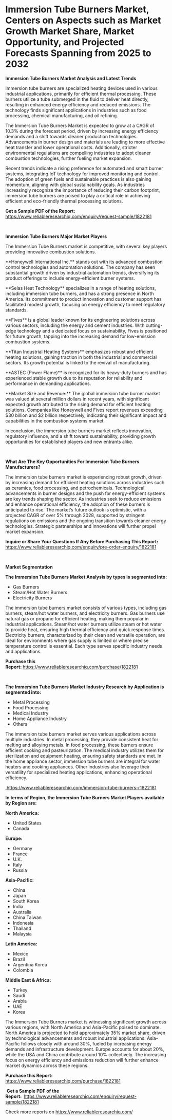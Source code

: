 <p><h1>Immersion Tube Burners Market, Centers on Aspects such as Market Growth Market Share, Market Opportunity, and Projected Forecasts Spanning from 2025 to 2032</h1></p><p><strong>Immersion Tube Burners Market Analysis and Latest Trends</strong></p>
<p><p>Immersion tube burners are specialized heating devices used in various industrial applications, primarily for efficient thermal processing. These burners utilize a tube submerged in the fluid to deliver heat directly, resulting in enhanced energy efficiency and reduced emissions. The technology finds significant applications in industries such as food processing, chemical manufacturing, and oil refining.</p><p>The Immersion Tube Burners Market is expected to grow at a CAGR of 10.3% during the forecast period, driven by increasing energy efficiency demands and a shift towards cleaner production technologies. Advancements in burner design and materials are leading to more effective heat transfer and lower operational costs. Additionally, stricter environmental regulations are compelling industries to adopt cleaner combustion technologies, further fueling market expansion.</p><p>Recent trends indicate a rising preference for automated and smart burner systems, integrating IoT technology for improved monitoring and control. The adoption of green fuels and sustainable practices is also gaining momentum, aligning with global sustainability goals. As industries increasingly recognize the importance of reducing their carbon footprint, immersion tube burners are poised to play a critical role in achieving efficient and eco-friendly thermal processing solutions.</p></p>
<p><strong>Get a Sample PDF of the Report:&nbsp;</strong> <a href="https://www.reliableresearchiq.com/enquiry/request-sample/1822181?utm_campaign=1743&utm_medium=2&utm_source=Github&utm_content=ia&utm_term=18022025&utm_id=immersion-tube-burners">https://www.reliableresearchiq.com/enquiry/request-sample/1822181</a></p>
<p>&nbsp;</p>
<p><strong>Immersion Tube Burners Major Market Players</strong></p>
<p><p>The Immersion Tube Burners market is competitive, with several key players providing innovative combustion solutions. </p><p>**Honeywell International Inc.** stands out with its advanced combustion control technologies and automation solutions. The company has seen substantial growth driven by industrial automation trends, diversifying its product offerings to include energy-efficient burner systems.</p><p>**Selas Heat Technology** specializes in a range of heating solutions, including immersion tube burners, and has a strong presence in North America. Its commitment to product innovation and customer support has facilitated modest growth, focusing on energy efficiency to meet regulatory standards.</p><p>**Fives** is a global leader known for its engineering solutions across various sectors, including the energy and cement industries. With cutting-edge technology and a dedicated focus on sustainability, Fives is positioned for future growth, tapping into the increasing demand for low-emission combustion systems.</p><p>**Titan Industrial Heating Systems** emphasizes robust and efficient heating solutions, gaining traction in both the industrial and commercial sectors. Its growth potential is linked to the revival of manufacturing.</p><p>**ASTEC (Power Flame)** is recognized for its heavy-duty burners and has experienced stable growth due to its reputation for reliability and performance in demanding applications. </p><p>**Market Size and Revenue:** The global immersion tube burner market was valued at several million dollars in recent years, with significant expected growth attributed to the rising demand for efficient heating solutions. Companies like Honeywell and Fives report revenues exceeding $30 billion and $2 billion respectively, indicating their significant impact and capabilities in the combustion systems market.</p><p>In conclusion, the immersion tube burners market reflects innovation, regulatory influence, and a shift toward sustainability, providing growth opportunities for established players and new entrants alike.</p></p>
<p>&nbsp;</p>
<p><strong>What Are The Key Opportunities For Immersion Tube Burners Manufacturers?</strong></p>
<p><p>The immersion tube burners market is experiencing robust growth, driven by increasing demand for efficient heating solutions across industries such as ceramics, food processing, and petrochemicals. Technological advancements in burner designs and the push for energy-efficient systems are key trends shaping the sector. As industries seek to reduce emissions and enhance operational efficiency, the adoption of these burners is anticipated to rise. The market’s future outlook is optimistic, with a projected CAGR of over 5% through 2028, supported by stringent regulations on emissions and the ongoing transition towards cleaner energy technologies. Strategic partnerships and innovations will further propel market expansion.</p></p>
<p><strong>Inquire or Share Your Questions If Any Before Purchasing This Report:</strong> <a href="https://www.reliableresearchiq.com/enquiry/pre-order-enquiry/1822181?utm_campaign=1743&utm_medium=2&utm_source=Github&utm_content=ia&utm_term=18022025&utm_id=immersion-tube-burners">https://www.reliableresearchiq.com/enquiry/pre-order-enquiry/1822181</a></p>
<p>&nbsp;</p>
<p><strong>Market Segmentation</strong></p>
<p><strong>The Immersion Tube Burners Market Analysis by types is segmented into:</strong></p>
<p><ul><li>Gas Burners</li><li>Steam/Hot Water Burners</li><li>Electricity Burners</li></ul></p>
<p><p>The immersion tube burners market consists of various types, including gas burners, steam/hot water burners, and electricity burners. Gas burners use natural gas or propane for efficient heating, making them popular in industrial applications. Steam/hot water burners utilize steam or hot water to provide heat, ensuring high thermal efficiency and quick response times. Electricity burners, characterized by their clean and versatile operation, are ideal for environments where gas supply is limited or where precise temperature control is essential. Each type serves specific industry needs and applications.</p></p>
<p><strong>Purchase this Report:&nbsp;</strong><a href="https://www.reliableresearchiq.com/purchase/1822181?utm_campaign=1743&utm_medium=2&utm_source=Github&utm_content=ia&utm_term=18022025&utm_id=immersion-tube-burners">https://www.reliableresearchiq.com/purchase/1822181</a></p>
<p>&nbsp;</p>
<p><strong>The Immersion Tube Burners Market Industry Research by Application is segmented into:</strong></p>
<p><ul><li>Metal Processing</li><li>Food Processing</li><li>Medical Industry</li><li>Home Appliance Industry</li><li>Others</li></ul></p>
<p><p>The immersion tube burners market serves various applications across multiple industries. In metal processing, they provide consistent heat for melting and alloying metals. In food processing, these burners ensure efficient cooking and pasteurization. The medical industry utilizes them for sterilization and equipment heating, ensuring safety standards are met. In the home appliance sector, immersion tube burners are integral for water heaters and cooking appliances. Other industries also leverage their versatility for specialized heating applications, enhancing operational efficiency.</p></p>
<p><a href="https://www.reliableresearchiq.com/immersion-tube-burners-r1822181?utm_campaign=1743&utm_medium=2&utm_source=Github&utm_content=ia&utm_term=18022025&utm_id=immersion-tube-burners">&nbsp;https://www.reliableresearchiq.com/immersion-tube-burners-r1822181</a></p>
<p><strong>In terms of Region, the Immersion Tube Burners Market Players available by Region are:</strong></p>
<p>
    <p> <strong> North America: </strong>
        <ul>
            <li>United States</li>
            <li>Canada</li>
        </ul>
        </p> 
    <p> <strong> Europe: </strong>
        <ul>
            <li>Germany</li>
            <li>France</li>
            <li>U.K.</li>
            <li>Italy</li>
            <li>Russia</li>
        </ul>
        </p> 
    <p> <strong> Asia-Pacific: </strong>
        <ul>
            <li>China</li>
            <li>Japan</li>
            <li>South Korea</li>
            <li>India</li>
            <li>Australia</li>
            <li>China Taiwan</li>
            <li>Indonesia</li>
            <li>Thailand</li>
            <li>Malaysia</li>
        </ul>
        </p> 
    <p> <strong> Latin America: </strong>
        <ul>
            <li>Mexico</li>
            <li>Brazil</li>
            <li>Argentina Korea</li>
            <li>Colombia</li>
        </ul>
        </p> 
    <p> <strong> Middle East & Africa: </strong>
        <ul>
            <li>Turkey</li>
            <li>Saudi</li>
            <li>Arabia</li>
            <li>UAE</li>
            <li>Korea</li>
        </ul>
    </p>
    </p>
<p><p>The Immersion Tube Burners market is witnessing significant growth across various regions, with North America and Asia-Pacific poised to dominate. North America is projected to hold approximately 35% market share, driven by technological advancements and robust industrial applications. Asia-Pacific follows closely with around 30%, fueled by increasing energy demands and infrastructure development. Europe accounts for about 20%, while the USA and China contribute around 10% collectively. The increasing focus on energy efficiency and emissions reduction will further enhance market dynamics across these regions.</p></p>
<p><strong>Purchase this Report: </strong><a href="https://www.reliableresearchiq.com/purchase/1822181?utm_campaign=1743&utm_medium=2&utm_source=Github&utm_content=ia&utm_term=18022025&utm_id=immersion-tube-burners">https://www.reliableresearchiq.com/purchase/1822181</a></p>
<p>&nbsp;<strong>Get a Sample PDF of the Report:&nbsp;&nbsp;</strong><a href="https://www.reliableresearchiq.com/enquiry/request-sample/1822181?utm_campaign=1743&utm_medium=2&utm_source=Github&utm_content=ia&utm_term=18022025&utm_id=immersion-tube-burners">https://www.reliableresearchiq.com/enquiry/request-sample/1822181</a></p>
<p><strong></strong></p>
<p>Check more reports on <a href="https://www.reliableresearchiq.com/?utm_campaign=1743&utm_medium=2&utm_source=Github&utm_content=ia&utm_term=18022025&utm_id=immersion-tube-burners">https://www.reliableresearchiq.com/</a></p>